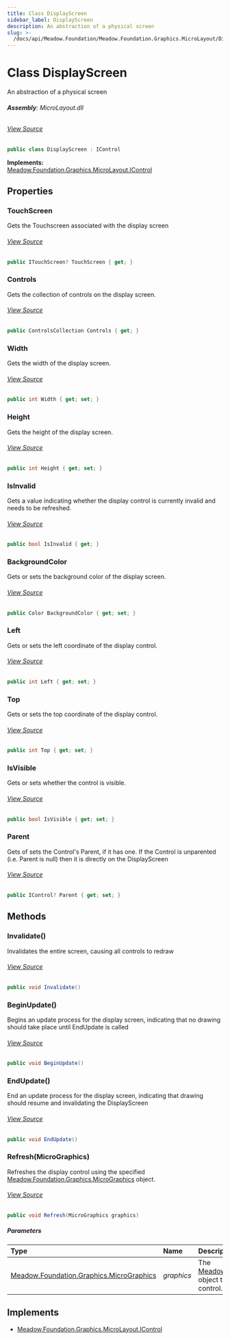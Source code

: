 ```yaml
---
title: Class DisplayScreen
sidebar_label: DisplayScreen
description: An abstraction of a physical screen
slug: >-
  /docs/api/Meadow.Foundation/Meadow.Foundation.Graphics.MicroLayout/DisplayScreen
---
```

# Class DisplayScreen
An abstraction of a physical screen

###### **Assembly**: MicroLayout.dll
###### [View Source](https://github.com/WildernessLabs/Meadow.Foundation.git/blob/develop/Source/Meadow.Foundation.Libraries_and_Frameworks/Graphics.MicroLayout/Driver/DisplayScreen.cs#L12)
```csharp title="Declaration"
public class DisplayScreen : IControl
```
**Implements:**  
[Meadow.Foundation.Graphics.MicroLayout.IControl](../Meadow.Foundation.Graphics.MicroLayout/IControl)

## Properties
### TouchScreen
Gets the Touchscreen associated with the display screen
###### [View Source](https://github.com/WildernessLabs/Meadow.Foundation.git/blob/develop/Source/Meadow.Foundation.Libraries_and_Frameworks/Graphics.MicroLayout/Driver/DisplayScreen.cs#L22)
```csharp title="Declaration"
public ITouchScreen? TouchScreen { get; }
```
### Controls
Gets the collection of controls on the display screen.
###### [View Source](https://github.com/WildernessLabs/Meadow.Foundation.git/blob/develop/Source/Meadow.Foundation.Libraries_and_Frameworks/Graphics.MicroLayout/Driver/DisplayScreen.cs#L27)
```csharp title="Declaration"
public ControlsCollection Controls { get; }
```
### Width
Gets the width of the display screen.
###### [View Source](https://github.com/WildernessLabs/Meadow.Foundation.git/blob/develop/Source/Meadow.Foundation.Libraries_and_Frameworks/Graphics.MicroLayout/Driver/DisplayScreen.cs#L32)
```csharp title="Declaration"
public int Width { get; set; }
```
### Height
Gets the height of the display screen.
###### [View Source](https://github.com/WildernessLabs/Meadow.Foundation.git/blob/develop/Source/Meadow.Foundation.Libraries_and_Frameworks/Graphics.MicroLayout/Driver/DisplayScreen.cs#L37)
```csharp title="Declaration"
public int Height { get; set; }
```
### IsInvalid
Gets a value indicating whether the display control is currently invalid and needs to be refreshed.
###### [View Source](https://github.com/WildernessLabs/Meadow.Foundation.git/blob/develop/Source/Meadow.Foundation.Libraries_and_Frameworks/Graphics.MicroLayout/Driver/DisplayScreen.cs#L40)
```csharp title="Declaration"
public bool IsInvalid { get; }
```
### BackgroundColor
Gets or sets the background color of the display screen.
###### [View Source](https://github.com/WildernessLabs/Meadow.Foundation.git/blob/develop/Source/Meadow.Foundation.Libraries_and_Frameworks/Graphics.MicroLayout/Driver/DisplayScreen.cs#L89)
```csharp title="Declaration"
public Color BackgroundColor { get; set; }
```
### Left
Gets or sets the left coordinate of the display control.
###### [View Source](https://github.com/WildernessLabs/Meadow.Foundation.git/blob/develop/Source/Meadow.Foundation.Libraries_and_Frameworks/Graphics.MicroLayout/Driver/DisplayScreen.cs#L283)
```csharp title="Declaration"
public int Left { get; set; }
```
### Top
Gets or sets the top coordinate of the display control.
###### [View Source](https://github.com/WildernessLabs/Meadow.Foundation.git/blob/develop/Source/Meadow.Foundation.Libraries_and_Frameworks/Graphics.MicroLayout/Driver/DisplayScreen.cs#L285)
```csharp title="Declaration"
public int Top { get; set; }
```
### IsVisible
Gets or sets whether the control is visible.
###### [View Source](https://github.com/WildernessLabs/Meadow.Foundation.git/blob/develop/Source/Meadow.Foundation.Libraries_and_Frameworks/Graphics.MicroLayout/Driver/DisplayScreen.cs#L287)
```csharp title="Declaration"
public bool IsVisible { get; set; }
```
### Parent
Gets of sets the Control's Parent, if it has one.  If the Control is unparented (i.e. Parent is null) then it is directly on the DisplayScreen
###### [View Source](https://github.com/WildernessLabs/Meadow.Foundation.git/blob/develop/Source/Meadow.Foundation.Libraries_and_Frameworks/Graphics.MicroLayout/Driver/DisplayScreen.cs#L289)
```csharp title="Declaration"
public IControl? Parent { get; set; }
```
## Methods
### Invalidate()
Invalidates the entire screen, causing all controls to redraw
###### [View Source](https://github.com/WildernessLabs/Meadow.Foundation.git/blob/develop/Source/Meadow.Foundation.Libraries_and_Frameworks/Graphics.MicroLayout/Driver/DisplayScreen.cs#L165)
```csharp title="Declaration"
public void Invalidate()
```
### BeginUpdate()
Begins an update process for the display screen, indicating that no drawing should take place until EndUpdate is called
###### [View Source](https://github.com/WildernessLabs/Meadow.Foundation.git/blob/develop/Source/Meadow.Foundation.Libraries_and_Frameworks/Graphics.MicroLayout/Driver/DisplayScreen.cs#L187)
```csharp title="Declaration"
public void BeginUpdate()
```
### EndUpdate()
End an update process for the display screen, indicating that drawing should resume and invalidating the DisplayScreen
###### [View Source](https://github.com/WildernessLabs/Meadow.Foundation.git/blob/develop/Source/Meadow.Foundation.Libraries_and_Frameworks/Graphics.MicroLayout/Driver/DisplayScreen.cs#L195)
```csharp title="Declaration"
public void EndUpdate()
```
### Refresh(MicroGraphics)
Refreshes the display control using the specified [Meadow.Foundation.Graphics.MicroGraphics](../Meadow.Foundation.Graphics/MicroGraphics) object.
###### [View Source](https://github.com/WildernessLabs/Meadow.Foundation.git/blob/develop/Source/Meadow.Foundation.Libraries_and_Frameworks/Graphics.MicroLayout/Driver/DisplayScreen.cs#L277)
```csharp title="Declaration"
public void Refresh(MicroGraphics graphics)
```

##### Parameters

| Type | Name | Description |
|:--- |:--- |:--- |
| [Meadow.Foundation.Graphics.MicroGraphics](../Meadow.Foundation.Graphics/MicroGraphics) | *graphics* | The [Meadow.Foundation.Graphics.MicroGraphics](../Meadow.Foundation.Graphics/MicroGraphics) object to use for refreshing the display control. |


## Implements

* [Meadow.Foundation.Graphics.MicroLayout.IControl](../Meadow.Foundation.Graphics.MicroLayout/IControl)

